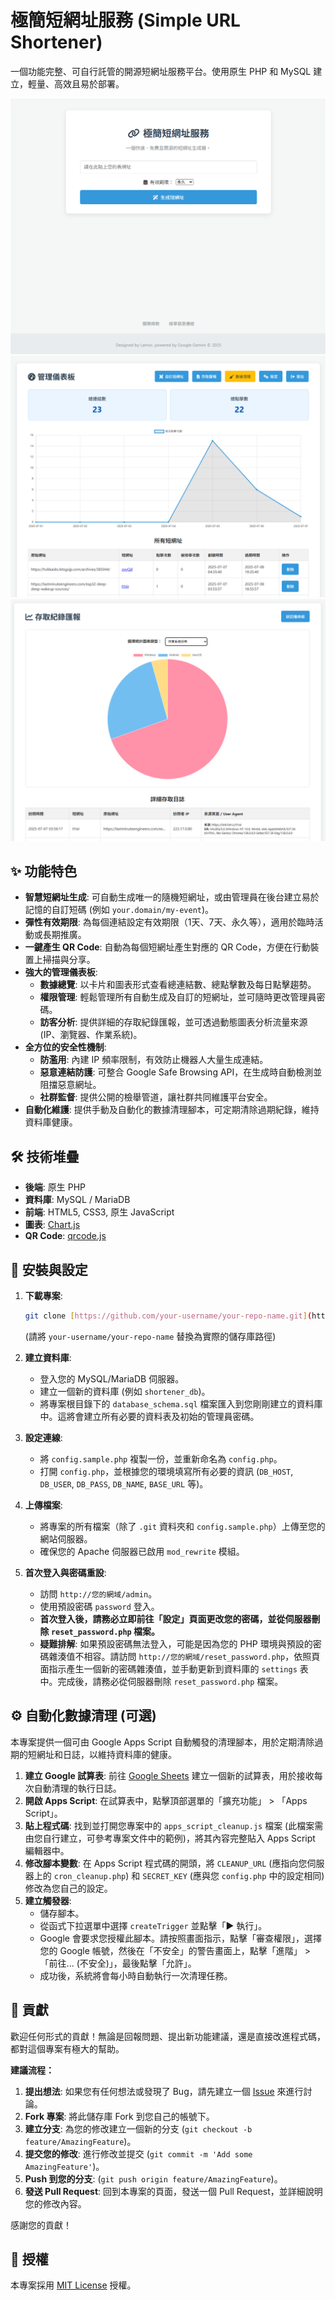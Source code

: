 # 極簡短網址服務 (Simple URL Shortener)

一個功能完整、可自行託管的開源短網址服務平台。使用原生 PHP 和 MySQL 建立，輕量、高效且易於部署。

![主頁介面圖片](screenshots/main.PNG)
![管理儀表板圖片](screenshots/admin1.PNG)
![存取紀錄匯報圖片](screenshots/admin2.PNG)

## ✨ 功能特色

* **智慧短網址生成**: 可自動生成唯一的隨機短網址，或由管理員在後台建立易於記憶的自訂短碼 (例如 `your.domain/my-event`)。
* **彈性有效期限**: 為每個連結設定有效期限（1天、7天、永久等），適用於臨時活動或長期推廣。
* **一鍵產生 QR Code**: 自動為每個短網址產生對應的 QR Code，方便在行動裝置上掃描與分享。
* **強大的管理儀表板**:
    * **數據總覽**: 以卡片和圖表形式查看總連結數、總點擊數及每日點擊趨勢。
    * **權限管理**: 輕鬆管理所有自動生成及自訂的短網址，並可隨時更改管理員密碼。
    * **訪客分析**: 提供詳細的存取紀錄匯報，並可透過動態圖表分析流量來源 (IP、瀏覽器、作業系統)。
* **全方位的安全性機制**:
    * **防濫用**: 內建 IP 頻率限制，有效防止機器人大量生成連結。
    * **惡意連結防護**: 可整合 Google Safe Browsing API，在生成時自動檢測並阻擋惡意網址。
    * **社群監督**: 提供公開的檢舉管道，讓社群共同維護平台安全。
* **自動化維護**: 提供手動及自動化的數據清理腳本，可定期清除過期紀錄，維持資料庫健康。

## 🛠️ 技術堆疊

* **後端**: 原生 PHP
* **資料庫**: MySQL / MariaDB
* **前端**: HTML5, CSS3, 原生 JavaScript
* **圖表**: [Chart.js](https://www.chartjs.org/)
* **QR Code**: [qrcode.js](https://github.com/davidshimjs/qrcodejs)

## 🚀 安裝與設定

1.  **下載專案**:
    ```bash
    git clone [https://github.com/your-username/your-repo-name.git](https://github.com/your-username/your-repo-name.git)
    ```
    (請將 `your-username/your-repo-name` 替換為實際的儲存庫路徑)

2.  **建立資料庫**:
    * 登入您的 MySQL/MariaDB 伺服器。
    * 建立一個新的資料庫 (例如 `shortener_db`)。
    * 將專案根目錄下的 `database_schema.sql` 檔案匯入到您剛剛建立的資料庫中。這將會建立所有必要的資料表及初始的管理員密碼。

3.  **設定連線**:
    * 將 `config.sample.php` 複製一份，並重新命名為 `config.php`。
    * 打開 `config.php`，並根據您的環境填寫所有必要的資訊 (`DB_HOST`, `DB_USER`, `DB_PASS`, `DB_NAME`, `BASE_URL` 等)。

4.  **上傳檔案**:
    * 將專案的所有檔案（除了 `.git` 資料夾和 `config.sample.php`）上傳至您的網站伺服器。
    * 確保您的 Apache 伺服器已啟用 `mod_rewrite` 模組。

5.  **首次登入與密碼重設**:
    * 訪問 `http://您的網域/admin`。
    * 使用預設密碼 `password` 登入。
    * **首次登入後，請務必立即前往「設定」頁面更改您的密碼，並從伺服器刪除 `reset_password.php` 檔案。**
    * **疑難排解**: 如果預設密碼無法登入，可能是因為您的 PHP 環境與預設的密碼雜湊值不相容。請訪問 `http://您的網域/reset_password.php`，依照頁面指示產生一個新的密碼雜湊值，並手動更新到資料庫的 `settings` 表中。完成後，請務必從伺服器刪除 `reset_password.php` 檔案。

## ⚙️ 自動化數據清理 (可選)

本專案提供一個可由 Google Apps Script 自動觸發的清理腳本，用於定期清除過期的短網址和日誌，以維持資料庫的健康。

1.  **建立 Google 試算表**: 前往 [Google Sheets](https://sheets.new) 建立一個新的試算表，用於接收每次自動清理的執行日誌。
2.  **開啟 Apps Script**: 在試算表中，點擊頂部選單的「擴充功能」 > 「Apps Script」。
3.  **貼上程式碼**: 找到並打開您專案中的 `apps_script_cleanup.js` 檔案 (此檔案需由您自行建立，可參考專案文件中的範例)，將其內容完整貼入 Apps Script 編輯器中。
4.  **修改腳本變數**: 在 Apps Script 程式碼的開頭，將 `CLEANUP_URL` (應指向您伺服器上的 `cron_cleanup.php`) 和 `SECRET_KEY` (應與您 `config.php` 中的設定相同) 修改為您自己的設定。
5.  **建立觸發器**:
    * 儲存腳本。
    * 從函式下拉選單中選擇 `createTrigger` 並點擊「▶️ 執行」。
    * Google 會要求您授權此腳本。請按照畫面指示，點擊「審查權限」，選擇您的 Google 帳號，然後在「不安全」的警告畫面上，點擊「進階」 > 「前往... (不安全)」，最後點擊「允許」。
    * 成功後，系統將會每小時自動執行一次清理任務。

## 🤝 貢獻

歡迎任何形式的貢獻！無論是回報問題、提出新功能建議，還是直接改進程式碼，都對這個專案有極大的幫助。

**建議流程：**

1.  **提出想法**: 如果您有任何想法或發現了 Bug，請先建立一個 [Issue](https://github.com/your-username/your-repo-name/issues) 來進行討論。
2.  **Fork 專案**: 將此儲存庫 Fork 到您自己的帳號下。
3.  **建立分支**: 為您的修改建立一個新的分支 (`git checkout -b feature/AmazingFeature`)。
4.  **提交您的修改**: 進行修改並提交 (`git commit -m 'Add some AmazingFeature'`)。
5.  **Push 到您的分支**: (`git push origin feature/AmazingFeature`)。
6.  **發送 Pull Request**: 回到本專案的頁面，發送一個 Pull Request，並詳細說明您的修改內容。

感謝您的貢獻！

## 📄 授權

本專案採用 [MIT License](https://www.google.com/search?q=LICENSE) 授權。
